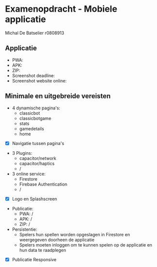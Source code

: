 
# Examenopdracht - Mobiele applicatie

Michal De Batselier r0808913


## Applicatie
- PWA:
- APK:
- ZIP:
- Screenshot deadline:
- Screenshot website online:

## Minimale en uitgebreide vereisten
- 4 dynamische pagina's:
    - classicbot
    - classicbotgame
    - stats
    - gamedetails
    - home
- [x] Navigatie tussen pagina's
- 3 Plugins:
    - capacitor/network
    - capacitor/haptics
    - /
- 3 online service:
    - Firestore
    - Firebase Authentication
    - /
- [x] Logo en Splashscreen
- Publicatie:
    - PWA: /
    - APK: /
    - ZIP: /
- Persistentie:
    - Spelers hun spellen worden opgeslagen in Firestore en weergegeven doorheen de applicatie
    - Spelers moeten inloggen om te kunnen spelen op de applicatie en hun data te raadplegen
- [x] Publicatie Responsive
